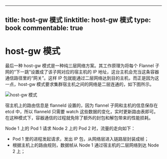 
---
title: host-gw 模式
linktitle: host-gw 模式
type: book
commentable: true
---

# host-gw 模式

最后一种 host-gw 模式是一种纯三层网络方案。其工作原理为将每个 Flannel 子网的“下一跳”设置成了该子网对应的宿主机的 IP 地址，这台主机会充当这条容器通信路径里的“网关”。这样 IP 包就能通过二层网络达到目的主机，而正是因为这一点，host-gw 模式要求集群宿主机之间的网络是二层连通的，如下图所示。

![host-gw 模式](https://s1.ax1x.com/2020/10/19/0xsR54.png)

宿主机上的路由信息是 flanneld 设置的，因为 flannel 子网和主机的信息保存在 etcd 中，所以 flanneld 只需要 watch 这些数据的变化，实时更新路由表即可。在这种模式下，容器通信的过程就免除了额外的封包和解包带来的性能损耗。

Node 1 上的 Pod 1 请求 Node 2 上的 Pod 2 时，流量的走向如下：

- Pod 1 里的进程发起请求，发出 IP 包，从网络层进入链路层封装成帧；
- 根据主机上的路由规则，数据帧从 Node 1 通过宿主机的二层网络到达 Node 2 上；

    